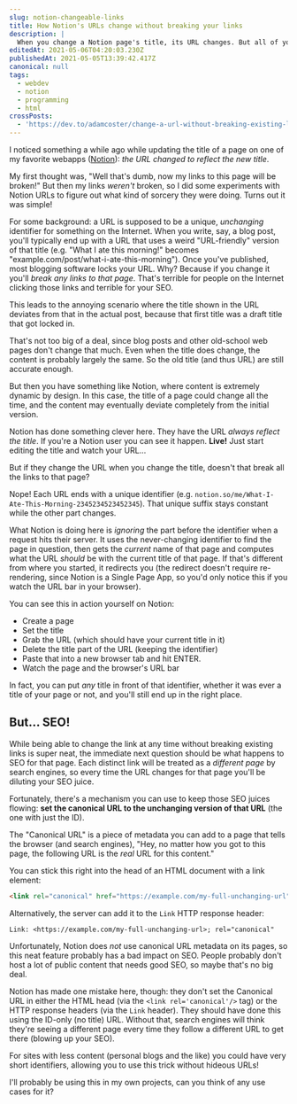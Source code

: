 ```yaml
---
slug: notion-changeable-links
title: How Notion's URLs change without breaking your links
description: |
  When you change a Notion page's title, its URL changes. But all of your old URLs still get you to that page! Here's how Notion does it.
editedAt: 2021-05-06T04:20:03.230Z
publishedAt: 2021-05-05T13:39:42.417Z
canonical: null
tags:
  - webdev
  - notion
  - programming
  - html
crossPosts:
  - 'https://dev.to/adamcoster/change-a-url-without-breaking-existing-links-4m0d'
---
```


I noticed something a while ago while updating the title of a page on one of my favorite webapps ([Notion](https://www.notion.so/)): _the URL changed to reflect the new title_.

My first thought was, "Well that's dumb, now my links to this page will be broken!" But then my links _weren't_ broken, so I did some experiments with Notion URLs to figure out what kind of sorcery they were doing. Turns out it was simple!

For some background: a URL is supposed to be a unique, _unchanging_ identifier for something on the Internet. When you write, say, a blog post, you'll typically end up with a URL that uses a weird "URL-friendly" version of that title (e.g. "What I ate this morning!" becomes "example.com/post/what-i-ate-this-morning"). Once you've published, most blogging software locks your URL. Why? Because if you change it you'll _break any links to that page_. That's terrible for people on the Internet clicking those links and terrible for your SEO.

This leads to the annoying scenario where the title shown in the URL deviates from that in the actual post, because that first title was a draft title that got locked in.

That's not too big of a deal, since blog posts and other old-school web pages don't change that much. Even when the title does change, the content is probably largely the same. So the old title (and thus URL) are still accurate enough.

But then you have something like Notion, where content is extremely dynamic by design. In this case, the title of a page could change all the time, and the content may eventually deviate completely from the initial version.

Notion has done something clever here. They have the URL _always reflect the title_. If you're a Notion user you can see it happen. **Live!** Just start editing the title and watch your URL...

But if they change the URL when you change the title, doesn't that break all the links to that page?

Nope! Each URL ends with a unique identifier (e.g. `notion.so/me/What-I-Ate-This-Morning-2345234523452345`). That unique suffix stays constant while the other part changes.

What Notion is doing here is _ignoring_ the part before the identifier when a request hits their server. It uses the never-changing identifier to find the page in question, then gets the _current_ name of that page and computes what the URL _should_ be with the current title of that page. If that's different from where you started, it redirects you (the redirect doesn't require re-rendering, since Notion is a Single Page App, so you'd only notice this if you watch the URL bar in your browser).

You can see this in action yourself on Notion:

- Create a page
- Set the title
- Grab the URL (which should have your current title in it)
- Delete the title part of the URL (keeping the identifier)
- Paste that into a new browser tab and hit ENTER.
- Watch the page and the browser's URL bar

In fact, you can put _any_ title in front of that identifier, whether it was ever a title of your page or not, and you'll still end up in the right place.

## But... SEO!

While being able to change the link at any time without breaking existing links is super neat, the immediate next question should be what happens to SEO for that page. Each distinct link will be treated as a _different page_ by search engines, so every time the URL changes for that page you'll be diluting your SEO juice.

Fortunately, there's a mechanism you can use to keep those SEO juices flowing: **set the canonical URL to the unchanging version of that URL** (the one with just the ID).

The "Canonical URL" is a piece of metadata you can add to a page that tells the browser (and search engines), "Hey, no matter how you got to this page, the following URL is the _real_ URL for this content."

You can stick this right into the head of an HTML document with a link element:

```html
<link rel="canonical" href="https://example.com/my-full-unchanging-url" />
```

Alternatively, the server can add it to the `Link` HTTP response header:

```
Link: <https://example.com/my-full-unchanging-url>; rel="canonical"
```

Unfortunately, Notion does _not_ use canonical URL metadata on its pages, so this neat feature probably has a bad impact on SEO. People probably don't host a lot of public content that needs good SEO, so maybe that's no big deal.

Notion has made one mistake here, though: they don't set the Canonical URL in either the HTML head (via the `<link rel='canonical'/>` tag) or the HTTP response headers (via the `Link` header). They should have done this using the ID-only (no title) URL. Without that, search engines will think they're seeing a different page every time they follow a different URL to get there (blowing up your SEO).

For sites with less content (personal blogs and the like) you could have very short identifiers, allowing you to use this trick without hideous URLs!

I'll probably be using this in my own projects, can you think of any use cases for it?
